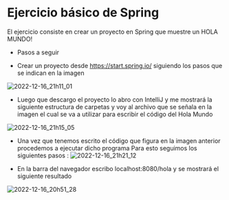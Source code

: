 # Ejercicio básico de Spring
El ejercicio consiste en crear un proyecto en Spring que muestre un HOLA MUNDO!

- Pasos a seguir
 
- Crear un proyecto desde https://start.spring.io/  siguiendo los pasos que se indican en la imagen
 
 ![2022-12-16_21h11_01](https://user-images.githubusercontent.com/72228855/208211764-49fed26d-93ff-4cbc-acf8-e939d5b63992.png)
 

- Luego que descargo el proyecto lo abro con IntelliJ y me mostrará la siguiente estructura de carpetas y voy al archivo que se señala en la imagen el cual se va a utilizar para escribir el código del Hola Mundo


![2022-12-16_21h15_05](https://user-images.githubusercontent.com/72228855/208212350-532d3261-737b-44a4-b2ac-bd6bc1b46131.png)


- Una vez que tenemos escrito el código que figura en la imagen anterior procedemos a ejecutar dicho programa
   Para esto seguimos los siguientes pasos : 
   ![2022-12-16_21h21_12](https://user-images.githubusercontent.com/72228855/208212581-3880ad7a-a4e1-464c-b613-d375c5cd54b4.png)

- En la barra del navegador escribo localhost:8080/hola y se mostrará el siguiente resultado


![2022-12-16_20h51_28](https://user-images.githubusercontent.com/72228855/208210638-cbbe91ee-8bbc-41b7-89a0-5ea9cce5ed5a.png)
